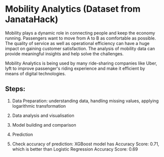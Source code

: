 # Mobility Analytics (Dataset from JanataHack)
Mobility plays a dynamic role in connecting people and keep the economy running.
Passengers want to move from A to B as comfortable as possible. The quality of service as well as operational efficiency can have a huge impact on gaining customer satisfaction. The analysis of mobility data can provide meaningful insights and help solve the challenges.

Mobility Analytics is being used by many ride-sharing companies like Uber, lyft to improve passenger's riding experience and make it efficient by means of digital technologies. 

## Steps:
1. Data Preparation: understanding data, handling missing values, applying logarithmic transformation 
2. Data analysis and visualisation
   
3. Model building and comparison
4. Prediction
5. Check accuracy of prediction:
   XGBoost model has Accuracy Score: 0.71, which is better than
   Logistic Regression Accuracy Score: 0.69
